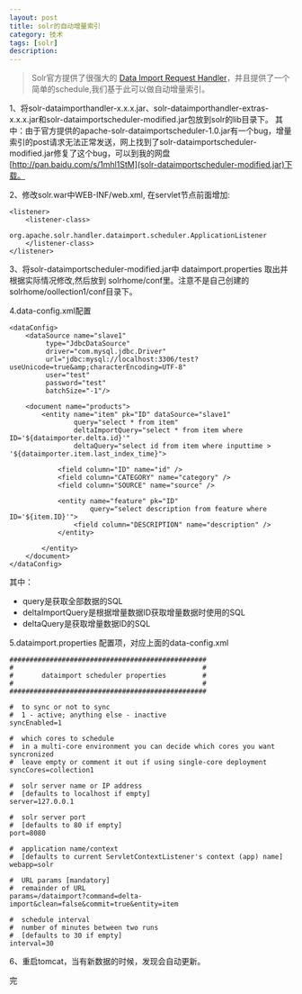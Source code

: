 ```yaml
---
layout: post
title: solr的自动增量索引
category: 技术
tags: [solr]
description: 
---
```


> Solr官方提供了很强大的 [Data Import Request Handler](http://wiki.apache.org/solr/DataImportHandler)，并且提供了一个简单的schedule,我们基于此可以做自动增量索引。


1、将solr-dataimporthandler-x.x.x.jar、solr-dataimporthandler-extras-x.x.x.jar和solr-dataimportscheduler-modified.jar包放到solr的lib目录下。
其中：由于官方提供的apache-solr-dataimportscheduler-1.0.jar有一个bug，增量索引的post请求无法正常发送，网上找到了solr-dataimportscheduler-modified.jar修复了这个bug，可以到我的网盘[http://pan.baidu.com/s/1mhl1StM](solr-dataimportscheduler-modified.jar)下载。

2、修改solr.war中WEB-INF/web.xml, 在servlet节点前面增加: 

	<listener>
		<listener-class>
			org.apache.solr.handler.dataimport.scheduler.ApplicationListener
		</listener-class>
	</listener>

3、将solr-dataimportscheduler-modified.jar中 dataimport.properties 取出并根据实际情况修改,然后放到 solrhome/conf里。注意不是自己创建的solrhome/oollection1/conf目录下。

4.data-config.xml配置

	<dataConfig>
	    <dataSource name="slave1"
             type="JdbcDataSource" 
             driver="com.mysql.jdbc.Driver"  
             url="jdbc:mysql://localhost:3306/test?useUnicode=true&amp;characterEncoding=UTF-8"
             user="test" 
             password="test"
             batchSize="-1"/>

	    <document name="products">
	        <entity name="item" pk="ID" dataSource="slave1"
	                query="select * from item"
	                deltaImportQuery="select * from item where ID='${dataimporter.delta.id}'"
	                deltaQuery="select id from item where inputtime > '${dataimporter.item.last_index_time}">
            	
				<field column="ID" name="id" />           
				<field column="CATEGORY" name="category" /> 
				<field column="SOURCE" name="source" /> 

				<entity name="feature" pk="ID"
						query="select description from feature where ID='${item.ID}'">
					<field column="DESCRIPTION" name="description" />
				</entity>

	        </entity>
	    </document>
	</dataConfig>

其中：
- query是获取全部数据的SQL
- deltaImportQuery是根据增量数据ID获取增量数据时使用的SQL
- deltaQuery是获取增量数据ID的SQL

5.dataimport.properties 配置项，对应上面的data-config.xml

	#################################################
	#                                               #
	#       dataimport scheduler properties         #
	#                                               #
	#################################################
	
	#  to sync or not to sync
	#  1 - active; anything else - inactive
	syncEnabled=1
	
	#  which cores to schedule
	#  in a multi-core environment you can decide which cores you want syncronized
	#  leave empty or comment it out if using single-core deployment
	syncCores=collection1
	
	#  solr server name or IP address
	#  [defaults to localhost if empty]
	server=127.0.0.1
	
	#  solr server port
	#  [defaults to 80 if empty]
	port=8080
	
	#  application name/context
	#  [defaults to current ServletContextListener's context (app) name]
	webapp=solr
	
	#  URL params [mandatory]
	#  remainder of URL
	params=/dataimport?command=delta-import&clean=false&commit=true&entity=item
	
	#  schedule interval
	#  number of minutes between two runs
	#  [defaults to 30 if empty]
	interval=30


6、重启tomcat，当有新数据的时候，发现会自动更新。

完










	







